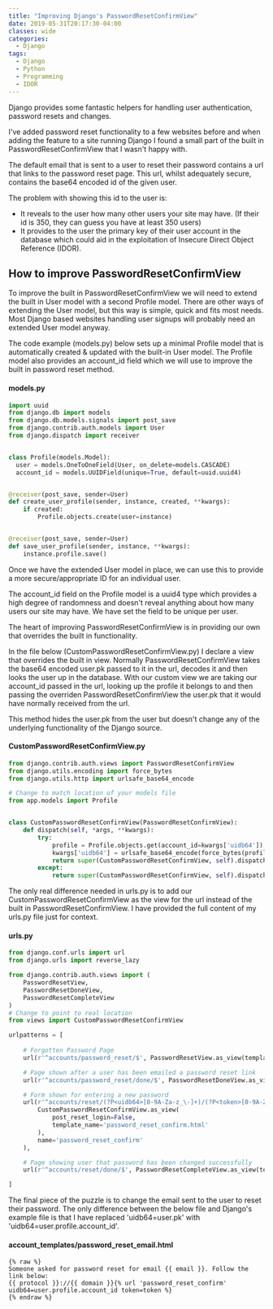 ```yaml
---
title: "Improving Django's PasswordResetConfirmView"
date: 2019-05-31T20:17:30-04:00
classes: wide
categories:
  - Django
tags:
  - Django
  - Python
  - Programming
  - IDOR
---
```


Django provides some fantastic helpers for handling user authentication, password resets and changes.

I've added password reset functionality to a few websites before and when adding the feature to a site running Django I found a small part of the built in PasswordResetConfirmView that I wasn't happy with. 

The default email that is sent to a user to reset their password contains a url that links to the password reset page. This url, whilst adequately secure, contains the base64 encoded id of the given user.

The problem with showing this id to the user is:

* It reveals to the user how many other users your site may have. (If their id is 350, they can guess you have at least 350 users)
* It provides to the user the primary key of their user account in the database which could aid in the exploitation of Insecure Direct Object Reference (IDOR).


## How to improve PasswordResetConfirmView

To improve the built in PasswordResetConfirmView we will need to extend the built in User model with a second Profile model.
There are other ways of extending the User model, but this way is simple, quick and fits most needs.
Most Django based websites handling user signups will probably need an extended User model anyway.

The code example (models.py) below sets up a minimal Profile model that is automatically created & updated with the built-in User model.
The Profile model also provides an account_id field which we will use to improve the built in password reset method.

#### models.py

```python
import uuid
from django.db import models
from django.db.models.signals import post_save
from django.contrib.auth.models import User
from django.dispatch import receiver


class Profile(models.Model):
  user = models.OneToOneField(User, on_delete=models.CASCADE)
  account_id = models.UUIDField(unique=True, default=uuid.uuid4)


@receiver(post_save, sender=User)
def create_user_profile(sender, instance, created, **kwargs):
    if created:
        Profile.objects.create(user=instance)


@receiver(post_save, sender=User)
def save_user_profile(sender, instance, **kwargs):
    instance.profile.save()
```

Once we have the extended User model in place, we can use this to provide a more secure/appropriate ID for an individual user.

The account_id field on the Profile model is a uuid4 type which provides a high degree of randomness and doesn't reveal anything about how many users our site may have. We have set the field to be unique per user.

The heart of improving PasswordResetConfirmView is in providing our own that overrides the built in functionality.


In the file below (CustomPasswordResetConfirmView.py) I declare a view that overrides the built in view.
Normally PasswordResetConfirmView takes the base64 encoded user.pk passed to it in the url, decodes it and then looks the user up in the database.
With our custom view we are taking our account_id passed in the url, looking up the profile it belongs to and then passing the overriden PasswordResetConfirmView the user.pk that it would have normally received from the url.

This method hides the user.pk from the user but doesn't change any of the underlying functionality of the Django source.

#### CustomPasswordResetConfirmView.py

```python
from django.contrib.auth.views import PasswordResetConfirmView
from django.utils.encoding import force_bytes
from django.utils.http import urlsafe_base64_encode

# Change to match location of your models file
from app.models import Profile


class CustomPasswordResetConfirmView(PasswordResetConfirmView):
    def dispatch(self, *args, **kwargs):
        try:
            profile = Profile.objects.get(account_id=kwargs['uidb64'])
            kwargs['uidb64'] = urlsafe_base64_encode(force_bytes(profile.user.pk))
            return super(CustomPasswordResetConfirmView, self).dispatch(*args, **kwargs)
        except:
            return super(CustomPasswordResetConfirmView, self).dispatch(*args, **kwargs)
```

The only real difference needed in urls.py is to add our CustomPasswordResetConfirmView as the view for the url instead of the built in PasswordResetConfirmView.
I have provided the full content of my urls.py file just for context.

#### urls.py

```python
from django.conf.urls import url
from django.urls import reverse_lazy

from django.contrib.auth.views import (
    PasswordResetView,
    PasswordResetDoneView,
    PasswordResetCompleteView
)
# Change to point to real location
from views import CustomPasswordResetConfirmView

urlpatterns = [
    
    # Forgotten Password Page
    url(r'^accounts/password_reset/$', PasswordResetView.as_view(template_name='password_reset_form.html', email_template_name='account_templates/password_reset_email.html'), name='password_reset'),

    # Page shown after a user has been emailed a password reset link
    url(r'^accounts/password_reset/done/$', PasswordResetDoneView.as_view(template_name='password_reset_done.html'), name='password_reset_done'),

    # Form shown for entering a new password
    url(r'^accounts/reset/(?P<uidb64>[0-9A-Za-z_\-]+)/(?P<token>[0-9A-Za-z]{1,13}-[0-9A-Za-z]{1,20})/$',
        CustomPasswordResetConfirmView.as_view(
            post_reset_login=False,
            template_name='password_reset_confirm.html'
        ),
        name='password_reset_confirm'
    ),

    # Page showing user that password has been changed successfully
    url(r'^accounts/reset/done/$', PasswordResetCompleteView.as_view(template_name='password_reset_complete.html'), name='password_reset_complete'),

]
```

The final piece of the puzzle is to change the email sent to the user to reset their password.
The only difference between the below file and Django's example file is that I have replaced 'uidb64=user.pk' with 'uidb64=user.profile.account_id'.

#### account_templates/password_reset_email.html

```
{% raw %}
Someone asked for password reset for email {{ email }}. Follow the link below:
{{ protocol }}://{{ domain }}{% url 'password_reset_confirm' uidb64=user.profile.account_id token=token %}
{% endraw %}
```
